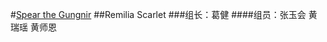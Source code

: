 #<a href="http://thwiki.cc/Spear_the_Gungnir">Spear the Gungnir</a>
##Remilia Scarlet
###组长：葛健
####组员：张玉会 黄瑞瑶 黄师恩
